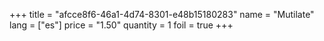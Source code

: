 +++
title = "afcce8f6-46a1-4d74-8301-e48b15180283"
name = "Mutilate"
lang = ["es"]
price = "1.50"
quantity = 1
foil = true
+++
